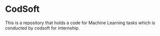 # CodSoft
This is a repository that holds a code for Machine Learning tasks which is conducted by codsoft for internship. 

